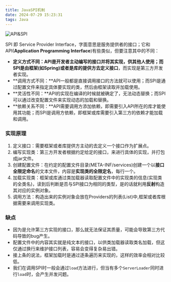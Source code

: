 ```yaml
---
title: JavaSPI机制
date: 2024-07-29 15:23:31
tags: Java
---
```


![API&SPI](https://oss.javaguide.cn/github/javaguide/java/basis/spi-vs-api.png)

SPI 即 Service Provider Interface，字面意思是服务提供者的接口；它和API(**Application Programming Interface**)有些类似，但要注意其中的不同：

- **定义方式不同：**API是开发者主动编写的接口并将其实现，供其他人使用；而SPI是由框架(如Spring)或者是库的提供方去**定义接口**，而实现是第三方开发者实现。
- **调用方式不同：**API一般都是直接调用接口的方法就可以使用；而SPI是通过配置文件来指定具体要实现的类，然后由框架读取并加载使用。
- **灵活性不同：**API的实现在编译的时候就被确定了，无法动态替换；而SPI可以通过改变配置文件来实现动态的加载和替换。
- **依赖关系不同：**API需要调用方添加依赖，即需要引入API所在的库才能使用其功能；而SPI是调用方依赖，即框架或库需要引入第三方的依赖才能加载和调用。

### 实现原理

1. 定义接口：需要框架或者库提供方主动的去定义一个接口作为扩展点。
2. 编写实现类：第三方开发者根据约定给定的接口，来进行具体的实现，并打包成jar文件。
3. 创建配置文件：在约定的配置文件目录(META-INF/services)创建一个以**接口全限定命名**的文本文件，内容是**实现类的全限定名**，每行一个。
4. 加载实现类：框架或库通过类加载器读取配置文件中的实现类的信息(实现类的全类名)，读到后判断是否与SPI接口为相同的类型，是的话就利用**反射**构造其对应的实例对象。
5. 调用方法：构造出来的实例对象会放在Providers的列表(List)中,框架或者库根据需要来调用实现类。

### 缺点

- 因为是允许第三方实现的接口，那么就无法保证其质量，可能会导致第三方代码导致的bug产生。
- 配置文件中的内容其实就是纯文本的接口，以供类加载器读取类名加载，但这仅通过换行来维护接口列表，容易会变得复杂易出错。
- 接上条的说法，框架加载时是通过逐条遍历来实现的，这样的效率会相对比较低。
- 我们在调用SPI时一般会通过`load`方法进行，但当有多个`ServerLoader`同时进行`load`时，会产生并发问题。
